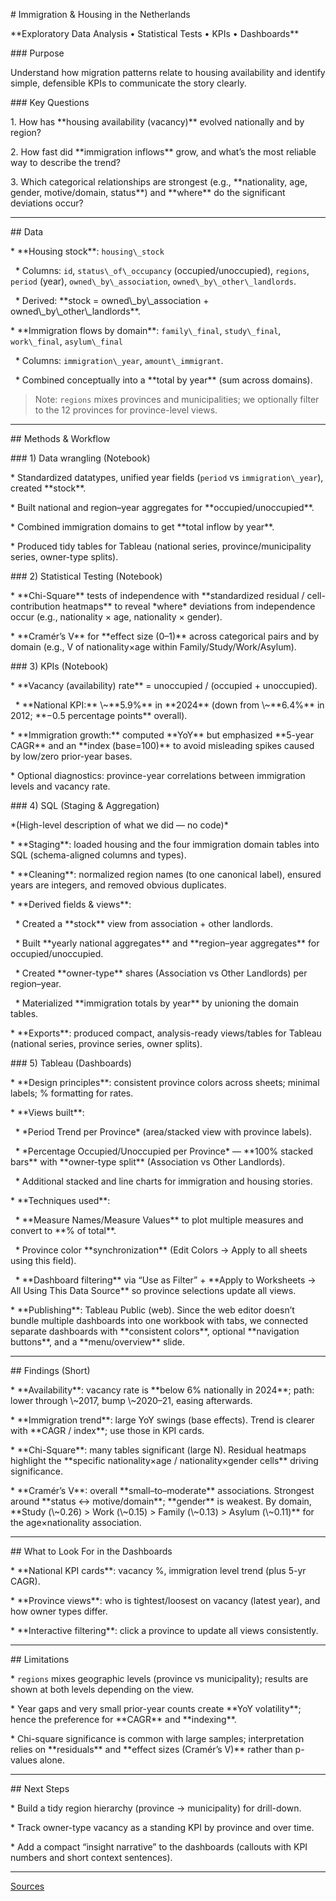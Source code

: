 \# Immigration \& Housing in the Netherlands



\*\*Exploratory Data Analysis • Statistical Tests • KPIs • Dashboards\*\*



\### Purpose



Understand how migration patterns relate to housing availability and identify simple, defensible KPIs to communicate the story clearly.



\### Key Questions



1\. How has \*\*housing availability (vacancy)\*\* evolved nationally and by region?

2\. How fast did \*\*immigration inflows\*\* grow, and what’s the most reliable way to describe the trend?

3\. Which categorical relationships are strongest (e.g., \*\*nationality, age, gender, motive/domain, status\*\*) and \*\*where\*\* do the significant deviations occur?



---



\## Data



\* \*\*Housing stock\*\*: `housing\_stock`



&nbsp; \* Columns: `id`, `status\_of\_occupancy` (occupied/unoccupied), `regions`, `period` (year), `owned\_by\_association`, `owned\_by\_other\_landlords`.

&nbsp; \* Derived: \*\*stock = owned\\\_by\\\_association + owned\\\_by\\\_other\\\_landlords\*\*.

\* \*\*Immigration flows by domain\*\*: `family\_final`, `study\_final`, `work\_final`, `asylum\_final`



&nbsp; \* Columns: `immigration\_year`, `amount\_immigrant`.

&nbsp; \* Combined conceptually into a \*\*total by year\*\* (sum across domains).



> Note: `regions` mixes provinces and municipalities; we optionally filter to the 12 provinces for province-level views.



---



\## Methods \& Workflow



\### 1) Data wrangling (Notebook)



\* Standardized datatypes, unified year fields (`period` vs `immigration\_year`), created \*\*stock\*\*.

\* Built national and region–year aggregates for \*\*occupied/unoccupied\*\*.

\* Combined immigration domains to get \*\*total inflow by year\*\*.

\* Produced tidy tables for Tableau (national series, province/municipality series, owner-type splits).



\### 2) Statistical Testing (Notebook)



\* \*\*Chi-Square\*\* tests of independence with \*\*standardized residual / cell-contribution heatmaps\*\* to reveal \*where\* deviations from independence occur (e.g., nationality × age, nationality × gender).

\* \*\*Cramér’s V\*\* for \*\*effect size (0–1)\*\* across categorical pairs and by domain (e.g., V of nationality×age within Family/Study/Work/Asylum).



\### 3) KPIs (Notebook)



\* \*\*Vacancy (availability) rate\*\* = unoccupied / (occupied + unoccupied).



&nbsp; \* \*\*National KPI:\*\* \\~\*\*5.9%\*\* in \*\*2024\*\* (down from \\~\*\*6.4%\*\* in 2012; \*\*−0.5 percentage points\*\* overall).

\* \*\*Immigration growth:\*\* computed \*\*YoY\*\* but emphasized \*\*5-year CAGR\*\* and an \*\*index (base=100)\*\* to avoid misleading spikes caused by low/zero prior-year bases.

\* Optional diagnostics: province-year correlations between immigration levels and vacancy rate.



\### 4) SQL (Staging \& Aggregation)



\*(High-level description of what we did — no code)\*



\* \*\*Staging\*\*: loaded housing and the four immigration domain tables into SQL (schema-aligned columns and types).

\* \*\*Cleaning\*\*: normalized region names (to one canonical label), ensured years are integers, and removed obvious duplicates.

\* \*\*Derived fields \& views\*\*:



&nbsp; \* Created a \*\*stock\*\* view from association + other landlords.

&nbsp; \* Built \*\*yearly national aggregates\*\* and \*\*region–year aggregates\*\* for occupied/unoccupied.

&nbsp; \* Created \*\*owner-type\*\* shares (Association vs Other Landlords) per region–year.

&nbsp; \* Materialized \*\*immigration totals by year\*\* by unioning the domain tables.

\* \*\*Exports\*\*: produced compact, analysis-ready views/tables for Tableau (national series, province series, owner splits).



\### 5) Tableau (Dashboards)



\* \*\*Design principles\*\*: consistent province colors across sheets; minimal labels; % formatting for rates.

\* \*\*Views built\*\*:



&nbsp; \* \*Period Trend per Province\* (area/stacked view with province labels).

&nbsp; \* \*Percentage Occupied/Unoccupied per Province\* — \*\*100% stacked bars\*\* with \*\*owner-type split\*\* (Association vs Other Landlords).

&nbsp; \* Additional stacked and line charts for immigration and housing stories.

\* \*\*Techniques used\*\*:



&nbsp; \* \*\*Measure Names/Measure Values\*\* to plot multiple measures and convert to \*\*% of total\*\*.

&nbsp; \* Province color \*\*synchronization\*\* (Edit Colors → Apply to all sheets using this field).

&nbsp; \* \*\*Dashboard filtering\*\* via “Use as Filter” + \*\*Apply to Worksheets → All Using This Data Source\*\* so province selections update all views.

\* \*\*Publishing\*\*: Tableau Public (web). Since the web editor doesn’t bundle multiple dashboards into one workbook with tabs, we connected separate dashboards with \*\*consistent colors\*\*, optional \*\*navigation buttons\*\*, and a \*\*menu/overview\*\* slide.



---



\## Findings (Short)



\* \*\*Availability\*\*: vacancy rate is \*\*below 6% nationally in 2024\*\*; path: lower through \\~2017, bump \\~2020–21, easing afterwards.

\* \*\*Immigration trend\*\*: large YoY swings (base effects). Trend is clearer with \*\*CAGR / index\*\*; use those in KPI cards.

\* \*\*Chi-Square\*\*: many tables significant (large N). Residual heatmaps highlight the \*\*specific nationality×age / nationality×gender cells\*\* driving significance.

\* \*\*Cramér’s V\*\*: overall \*\*small–to–moderate\*\* associations. Strongest around \*\*status ↔ motive/domain\*\*; \*\*gender\*\* is weakest. By domain, \*\*Study (\\~0.26) > Work (\\~0.15) > Family (\\~0.13) > Asylum (\\~0.11)\*\* for the age×nationality association.



---



\## What to Look For in the Dashboards



\* \*\*National KPI cards\*\*: vacancy %, immigration level trend (plus 5-yr CAGR).

\* \*\*Province views\*\*: who is tightest/loosest on vacancy (latest year), and how owner types differ.

\* \*\*Interactive filtering\*\*: click a province to update all views consistently.



---



\## Limitations



\* `regions` mixes geographic levels (province vs municipality); results are shown at both levels depending on the view.

\* Year gaps and very small prior-year counts create \*\*YoY volatility\*\*; hence the preference for \*\*CAGR\*\* and \*\*indexing\*\*.

\* Chi-square significance is common with large samples; interpretation relies on \*\*residuals\*\* and \*\*effect sizes (Cramér’s V)\*\* rather than p-values alone.



---



\## Next Steps



\* Build a tidy region hierarchy (province → municipality) for drill-down.

\* Track owner-type vacancy as a standing KPI by province and over time.

\* Add a compact “insight narrative” to the dashboards (callouts with KPI numbers and short context sentences).



---

[Sources](https://opendata.cbs.nl/statline/#/CBS/nl/navigatieScherm/thema)



